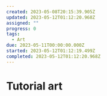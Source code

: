 ```yaml
---
created: 2023-05-08T20:15:39.905Z
updated: 2023-05-12T01:12:20.968Z
assigned: ""
progress: 0
tags:
  - Art
due: 2023-05-11T00:00:00.000Z
started: 2023-05-12T01:12:19.499Z
completed: 2023-05-12T01:12:20.968Z
---
```


# Tutorial art
